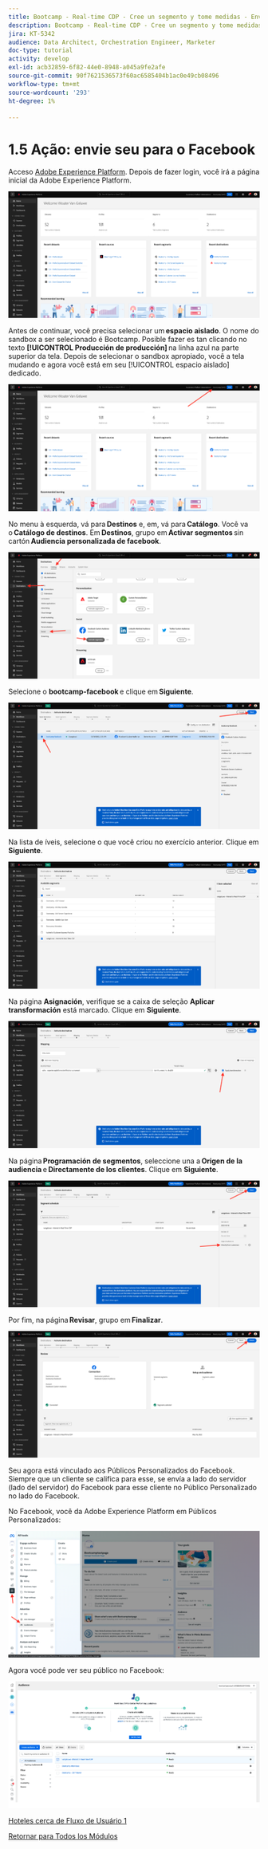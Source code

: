 ```yaml
---
title: Bootcamp - Real-time CDP - Cree un segmento y tome medidas - Envíe su segmento a DV360 - Brasil
description: Bootcamp - Real-time CDP - Cree un segmento y tome medidas - Envíe su segmento a DV360 - Brasil
jira: KT-5342
audience: Data Architect, Orchestration Engineer, Marketer
doc-type: tutorial
activity: develop
exl-id: acb32859-6f82-44e0-8948-a045a9fe2afe
source-git-commit: 90f7621536573f60ac6585404b1ac0e49cb08496
workflow-type: tm+mt
source-wordcount: '293'
ht-degree: 1%

---
```


# 1.5 Ação: envie seu para o Facebook

Acceso [Adobe Experience Platform](https://experience.adobe.com/platform). Depois de fazer login, você irá a página inicial da Adobe Experience Platform.

![Ingesta de datos](./images/home.png)

Antes de continuar, você precisa selecionar um **espacio aislado**. O nome do sandbox a ser selecionado é Bootcamp. Posible fazer es tan clicando no texto **[!UICONTROL Producción de producción]** na linha azul na parte superior da tela. Depois de selecionar o sandbox apropiado, você a tela mudando e agora você está em seu [!UICONTROL espacio aislado] dedicado.

![Ingesta de datos](./images/sb1.png)

No menu à esquerda, vá para **Destinos** e, em, vá para **Catálogo**. Você va o **Catálogo de destinos**. Em **Destinos**, grupo em **Activar segmentos** sin cartón **Audiencia personalizada de facebook**.

![RTCDP](./images/rtcdpgoogleseg.png)

Selecione o **bootcamp-facebook** e clique em **Siguiente**.

![RTCDP](./images/rtcdpcreatedest2.png)

Na lista de íveis, selecione o que você criou no exercício anterior. Clique em **Siguiente**.

![RTCDP](./images/rtcdpcreatedest3.png)

Na página **Asignación**, verifique se a caixa de seleção **Aplicar transformación** está marcado. Clique em **Siguiente**.

![RTCDP](./images/rtcdpcreatedest4a.png)

Na página **Programación de segmentos**, seleccione una a **Origen de la audiencia** e **Directamente de los clientes**. Clique em **Siguiente**.

![RTCDP](./images/rtcdpcreatedest4.png)

Por fim, na página **Revisar**, grupo em **Finalizar**.

![RTCDP](./images/rtcdpcreatedest5.png)

Seu agora está vinculado aos Públicos Personalizados do Facebook. Siempre que un cliente se califica para esse, se envía a lado do servidor (lado del servidor) do Facebook para esse cliente no Público Personalizado no lado do Facebook.

No Facebook, você da Adobe Experience Platform em Públicos Personalizados:

![RTCDP](./images/rtcdpcreatedest5b.png)

Agora você pode ver seu público no Facebook:

![RTCDP](./images/rtcdpcreatedest5a.png)

[Hoteles cerca de Fluxo de Usuário 1](./uc1.md)

[Retornar para Todos los Módulos](../../overview.md)
